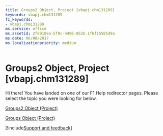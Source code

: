 ```yaml
---
title: Groups2 Object, Project [vbapj.chm131289]
keywords: vbapj.chm131289
f1_keywords:
- vbapj.chm131289
ms.service: office
ms.assetid: 2f8910ea-5f0c-4496-852b-1f6f1550549a
ms.date: 06/08/2017
ms.localizationpriority: medium
---
```



# Groups2 Object, Project [vbapj.chm131289]

Hi there! You have landed on one of our F1 Help redirector pages. Please select the topic you were looking for below.

[Groups2 Object (Project)](https://msdn.microsoft.com/library/b2b83868-3366-4fb0-fed9-16d4c5eaff87%28Office.15%29.aspx)

[Groups Object (Project)](https://msdn.microsoft.com/library/2e4c4846-6193-fc12-ad02-0dd69f88b31e%28Office.15%29.aspx)

[!include[Support and feedback](~/includes/feedback-boilerplate.md)]